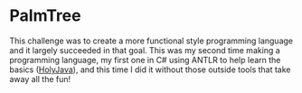 # PalmTree
This challenge was to create a more functional style programming language and it largely succeeded in that goal. This was my second time making a programming language, my first one in C# using ANTLR to help learn the basics ([HolyJava](https://github.com/Gimberk/Holy-Java)), and this time I did it without those outside tools that take away all the fun!
